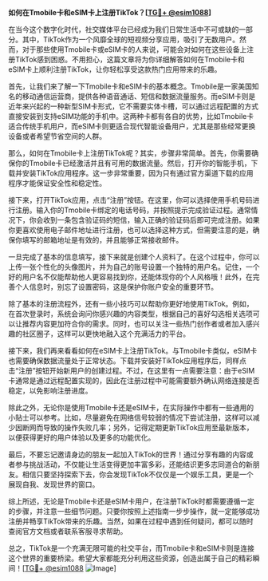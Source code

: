 **如何在Tmobile卡和eSIM卡上注册TikTok？[[TG💪+ @esim1088](https://t.me/s/esim1088)]**

在当今这个数字化时代，社交媒体平台已经成为我们日常生活中不可或缺的一部分。其中，TikTok作为一个风靡全球的短视频分享应用，吸引了无数用户。然而，对于那些使用Tmobile卡或eSIM卡的人来说，可能会对如何在这些设备上注册TikTok感到困惑。不用担心，这篇文章将为你详细解答如何在Tmobile卡和eSIM卡上顺利注册TikTok，让你轻松享受这款热门应用带来的乐趣。

首先，让我们来了解一下Tmobile卡和eSIM卡的基本概念。Tmobile是一家美国知名的移动通信运营商，提供各种语音通话、短信和数据流量服务。而eSIM卡则是近年来兴起的一种新型SIM卡形式，它不需要实体卡槽，可以通过远程配置的方式直接安装到支持eSIM功能的手机中。这两种卡都有各自的优势，比如Tmobile卡适合传统手机用户，而eSIM卡则更适合现代智能设备用户，尤其是那些经常更换设备或者希望节省空间的人群。

那么，如何在Tmobile卡上注册TikTok呢？其实，步骤非常简单。首先，你需要确保你的Tmobile卡已经激活并且有可用的数据流量。然后，打开你的智能手机，下载并安装TikTok应用程序。这一步非常重要，因为只有通过官方渠道下载的应用程序才能保证安全性和稳定性。

接下来，打开TikTok应用，点击“注册”按钮。在这里，你可以选择使用手机号码进行注册。输入你的Tmobile卡绑定的电话号码，并按照提示完成验证过程。通常情况下，你会收到一条包含验证码的短信，输入正确的验证码后即可完成注册。如果你更喜欢使用电子邮件地址进行注册，也可以选择这种方式，但需要注意的是，确保你填写的邮箱地址是有效的，并且能够正常接收邮件。

一旦完成了基本的信息填写，接下来就是创建个人资料了。在这个过程中，你可以上传一张个性化的头像图片，并为自己的账号设置一个独特的用户名。记住，一个好的用户名不仅能帮助他人更容易找到你，还能体现你的个人风格哦！此外，在完善个人信息时，别忘了设置密码，这是保护你账户安全的重要环节。

除了基本的注册流程外，还有一些小技巧可以帮助你更好地使用TikTok。例如，在首次登录时，系统会询问你感兴趣的内容类型，根据自己的喜好勾选相关选项可以让推荐内容更加符合你的需求。同时，也可以关注一些热门创作者或者加入感兴趣的社区圈子，这样可以更快地融入这个充满活力的平台。

接下来，我们再来看看如何在eSIM卡上注册TikTok。与Tmobile卡类似，eSIM卡也需要确保数据流量处于正常状态。下载并安装好TikTok应用程序后，同样点击“注册”按钮开始新用户的创建过程。不过，在这里有一点需要注意：由于eSIM卡通常是通过远程配置实现的，因此在注册过程中可能需要额外确认网络连接是否稳定，以免影响注册进度。

除此之外，无论你是使用Tmobile卡还是eSIM卡，在实际操作中都有一些通用的小贴士可以参考。比如，尽量避免在网络信号较弱的情况下尝试注册，这样可以减少因断网而导致的操作失败几率；另外，记得定期更新TikTok应用至最新版本，以便获得更好的用户体验以及更多的功能优化。

最后，不要忘记邀请身边的朋友一起加入TikTok的世界！通过分享有趣的内容或者参与挑战活动，不仅能让生活变得更加丰富多彩，还能结识更多志同道合的新朋友。相信只要坚持探索下去，你会发现TikTok不仅仅是一个娱乐工具，更是一个展现自我、发现世界的窗口。

综上所述，无论是Tmobile卡还是eSIM卡用户，在注册TikTok时都需要遵循一定的步骤，并注意一些细节问题。只要你按照上述指南一步步操作，就一定能够成功注册并畅享TikTok带来的乐趣。当然，如果在过程中遇到任何疑问，都可以随时查阅官方文档或者联系客服寻求帮助。

总之，TikTok是一个充满无限可能的社交平台，而Tmobile卡和eSIM卡则是连接这个世界的重要桥梁。希望大家都能充分利用这些资源，创造出属于自己的精彩瞬间！[[TG💪+ @esim1088](https://t.me/s/esim1088) ![Image](https://i.postimg.cc/4NQfJmqS/Snipaste-2025-05-13-00-14-12.png)]